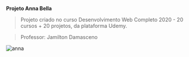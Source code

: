 **Projeto Anna Bella**

> Projeto criado no curso Desenvolvimento Web Completo 2020 - 20 cursos + 20 projetos, da plataforma Udemy.


> Professor: Jamilton Damasceno



![anna](https://user-images.githubusercontent.com/73860240/100480330-b3edc600-30cf-11eb-81b1-8d4478559f7c.png)
